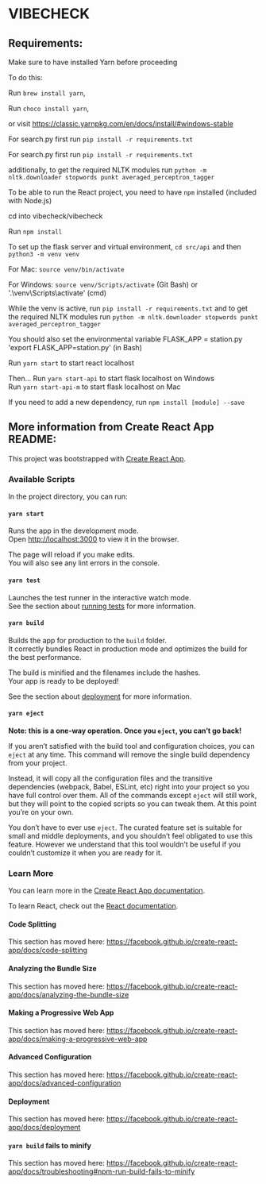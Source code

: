 # VIBECHECK


## Requirements:

Make sure to have installed Yarn before proceeding

To do this:

Run `brew install yarn`,

Run `choco install yarn`,

or visit https://classic.yarnpkg.com/en/docs/install/#windows-stable


For search.py first run
`pip install -r requirements.txt`


For search.py first run `pip install -r requirements.txt`

additionally, to get the required NLTK modules run `python -m nltk.downloader stopwords punkt averaged_perceptron_tagger`


To be able to run the React project, you need to have `npm` installed (included with Node.js)

cd into vibecheck/vibecheck

Run `npm install`  

To set up the flask server and virtual environment, `cd src/api`  and then ` python3 -m venv venv `

For Mac: 
  ` source venv/bin/activate `  
  
  
For Windows:
  `source venv/Scripts/activate` (Git Bash) or '.\venv\Scripts\activate' (cmd)

While the venv is active, run `pip install -r requirements.txt`
and to get the required NLTK modules run `python -m nltk.downloader stopwords punkt averaged_perceptron_tagger`  

You should also set the environmental variable FLASK_APP = station.py
'export FLASK_APP=station.py' (in Bash)

Run `yarn start` to start react localhost

Then...
Run `yarn start-api` to start flask localhost on Windows  
Run `yarn start-api-m` to start flask localhost on Mac    


If you need to add a new dependency, run `npm install [module] --save`

## More information from Create React App README:
This project was bootstrapped with [Create React App](https://github.com/facebook/create-react-app).

### Available Scripts

In the project directory, you can run:

#### `yarn start`

Runs the app in the development mode.<br />
Open [http://localhost:3000](http://localhost:3000) to view it in the browser.

The page will reload if you make edits.<br />
You will also see any lint errors in the console.

#### `yarn test`

Launches the test runner in the interactive watch mode.<br />
See the section about [running tests](https://facebook.github.io/create-react-app/docs/running-tests) for more information.

#### `yarn build`

Builds the app for production to the `build` folder.<br />
It correctly bundles React in production mode and optimizes the build for the best performance.

The build is minified and the filenames include the hashes.<br />
Your app is ready to be deployed!

See the section about [deployment](https://facebook.github.io/create-react-app/docs/deployment) for more information.

#### `yarn eject`

**Note: this is a one-way operation. Once you `eject`, you can’t go back!**

If you aren’t satisfied with the build tool and configuration choices, you can `eject` at any time. This command will remove the single build dependency from your project.

Instead, it will copy all the configuration files and the transitive dependencies (webpack, Babel, ESLint, etc) right into your project so you have full control over them. All of the commands except `eject` will still work, but they will point to the copied scripts so you can tweak them. At this point you’re on your own.

You don’t have to ever use `eject`. The curated feature set is suitable for small and middle deployments, and you shouldn’t feel obligated to use this feature. However we understand that this tool wouldn’t be useful if you couldn’t customize it when you are ready for it.

### Learn More

You can learn more in the [Create React App documentation](https://facebook.github.io/create-react-app/docs/getting-started).

To learn React, check out the [React documentation](https://reactjs.org/).

#### Code Splitting

This section has moved here: https://facebook.github.io/create-react-app/docs/code-splitting

#### Analyzing the Bundle Size

This section has moved here: https://facebook.github.io/create-react-app/docs/analyzing-the-bundle-size

#### Making a Progressive Web App

This section has moved here: https://facebook.github.io/create-react-app/docs/making-a-progressive-web-app

#### Advanced Configuration

This section has moved here: https://facebook.github.io/create-react-app/docs/advanced-configuration

#### Deployment

This section has moved here: https://facebook.github.io/create-react-app/docs/deployment

#### `yarn build` fails to minify

This section has moved here: https://facebook.github.io/create-react-app/docs/troubleshooting#npm-run-build-fails-to-minify
